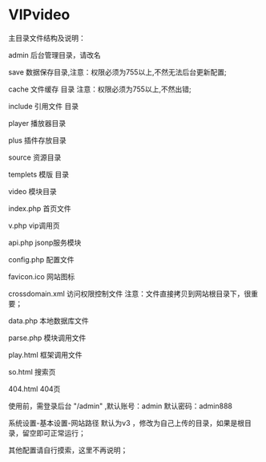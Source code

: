# VIPvideo

主目录文件结构及说明：

admin  后台管理目录，请改名

save    数据保存目录,注意：权限必须为755以上,不然无法后台更新配置;

cache 文件缓存 目录   注意：权限必须为755以上,不然出错;

include  引用文件 目录 

player   播放器目录

plus     插件存放目录

source      资源目录

templets   模版 目录

video      模块目录 

index.php  首页文件

v.php     vip调用页

api.php     jsonp服务模块

config.php  配置文件

favicon.ico  网站图标

crossdomain.xml   访问权限控制文件  注意：文件直接拷贝到网站根目录下，很重要；

data.php     本地数据库文件

parse.php   模块调用文件

play.html   框架调用文件

so.html   搜索页

404.html  404页


使用前，需登录后台 "/admin" ,默认账号：admin 默认密码：admin888


系统设置-基本设置-网站路径 默认为v3 ，修改为自己上传的目录，如果是根目录，留空即可正常运行；


其他配置请自行摸索，这里不再说明；

